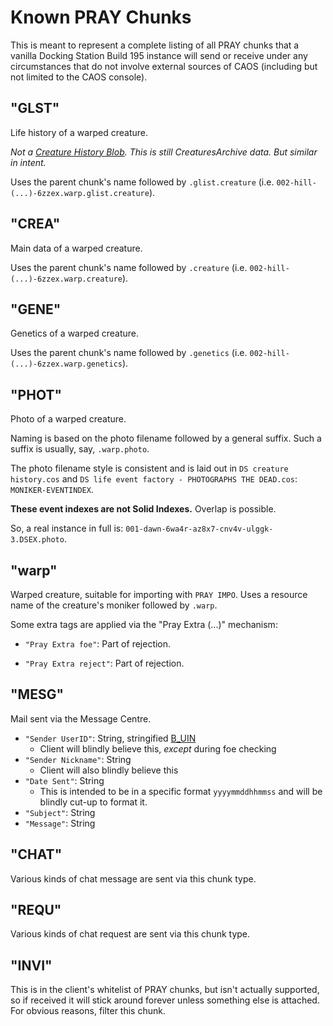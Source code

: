 # Known PRAY Chunks

This is meant to represent a complete listing of all PRAY chunks that a vanilla Docking Station Build 195 instance will send or receive under any circumstances that do not involve external sources of CAOS (including but not limited to the CAOS console).

## "GLST"

Life history of a warped creature.

*Not a [Creature History Blob](../Formats/Creature_History_Blob.md). This is still CreaturesArchive data. But similar in intent.*

Uses the parent chunk's name followed by `.glist.creature` (i.e. `002-hill-(...)-6zzex.warp.glist.creature`).

## "CREA"

Main data of a warped creature.

Uses the parent chunk's name followed by `.creature` (i.e. `002-hill-(...)-6zzex.warp.creature`).

## "GENE"

Genetics of a warped creature.

Uses the parent chunk's name followed by `.genetics` (i.e. `002-hill-(...)-6zzex.warp.genetics`).

## "PHOT"

Photo of a warped creature.

Naming is based on the photo filename followed by a general suffix. Such a suffix is usually, say, `.warp.photo`.

The photo filename style is consistent and is laid out in `DS creature history.cos` and `DS life event factory - PHOTOGRAPHS THE DEAD.cos`: `MONIKER-EVENTINDEX`.

**These event indexes are not Solid Indexes.** Overlap is possible.

So, a real instance in full is: `001-dawn-6wa4r-az8x7-cnv4v-ulggk-3.DSEX.photo`.

## "warp"

Warped creature, suitable for importing with `PRAY IMPO`. Uses a resource name of the creature's moniker followed by `.warp`.

Some extra tags are applied via the "Pray Extra (...)" mechanism:

+ `"Pray Extra foe"`: Part of rejection.

+ `"Pray Extra reject"`: Part of rejection.

## "MESG"

Mail sent via the Message Centre.

+ `"Sender UserID"`: String, stringified [B_UIN](../Structs/B_UIN.md)
  + Client will blindly believe this, *except* during foe checking
+ `"Sender Nickname"`: String
  + Client will also blindly believe this
+ `"Date Sent"`: String
  + This is intended to be in a specific format `yyyymmddhhmmss` and will be blindly cut-up to format it.
+ `"Subject"`: String
+ `"Message"`: String

## "CHAT"

Various kinds of chat message are sent via this chunk type.

## "REQU"

Various kinds of chat request are sent via this chunk type.

## "INVI"

This is in the client's whitelist of PRAY chunks, but isn't actually supported, so if received it will stick around forever unless something else is attached. For obvious reasons, filter this chunk.
